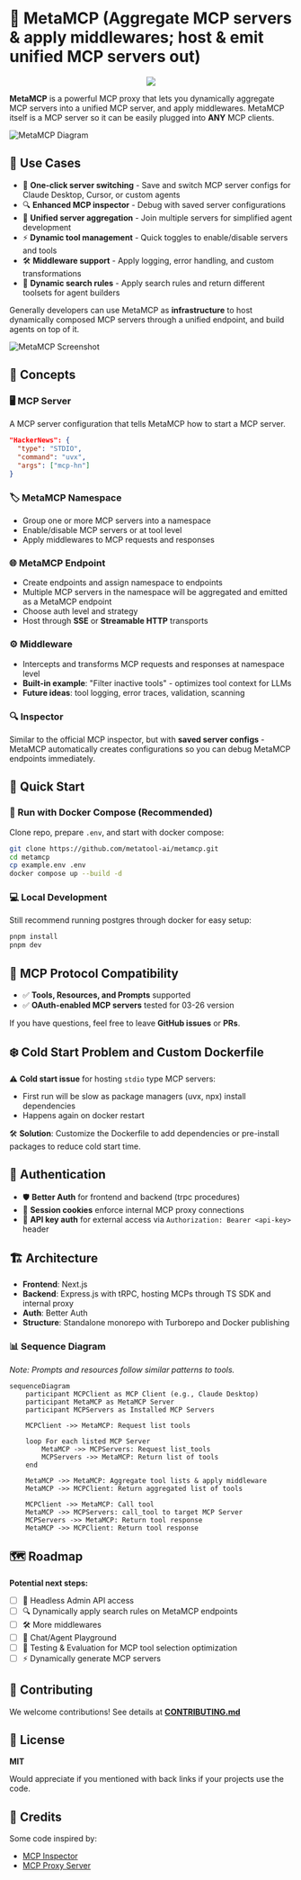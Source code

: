 # 🚀 MetaMCP (Aggregate MCP servers & apply middlewares; host & emit unified MCP servers out)

<div align="center">

[![](https://dcbadge.limes.pink/api/server/mNsyat7mFX)](https://discord.gg/mNsyat7mFX)

</div>

**MetaMCP** is a powerful MCP proxy that lets you dynamically aggregate MCP servers into a unified MCP server, and apply middlewares. MetaMCP itself is a MCP server so it can be easily plugged into **ANY** MCP clients.

![MetaMCP Diagram](metamcp.svg)

## 🎯 Use Cases
- 🔄 **One-click server switching** - Save and switch MCP server configs for Claude Desktop, Cursor, or custom agents
- 🔍 **Enhanced MCP inspector** - Debug with saved server configurations  
- 🔗 **Unified server aggregation** - Join multiple servers for simplified agent development
- ⚡ **Dynamic tool management** - Quick toggles to enable/disable servers and tools
- 🛠️ **Middleware support** - Apply logging, error handling, and custom transformations
- 🎯 **Dynamic search rules** - Apply search rules and return different toolsets for agent builders

Generally developers can use MetaMCP as **infrastructure** to host dynamically composed MCP servers through a unified endpoint, and build agents on top of it.

![MetaMCP Screenshot](metamcp_screenshot.png)

## 📖 Concepts

### 🖥️ **MCP Server**
A MCP server configuration that tells MetaMCP how to start a MCP server.

```json
"HackerNews": {
  "type": "STDIO",
  "command": "uvx",
  "args": ["mcp-hn"]
}
```

### 🏷️ **MetaMCP Namespace**
- Group one or more MCP servers into a namespace
- Enable/disable MCP servers or at tool level
- Apply middlewares to MCP requests and responses

### 🌐 **MetaMCP Endpoint**
- Create endpoints and assign namespace to endpoints
- Multiple MCP servers in the namespace will be aggregated and emitted as a MetaMCP endpoint
- Choose auth level and strategy
- Host through **SSE** or **Streamable HTTP** transports

### ⚙️ **Middleware**
- Intercepts and transforms MCP requests and responses at namespace level
- **Built-in example**: "Filter inactive tools" - optimizes tool context for LLMs
- **Future ideas**: tool logging, error traces, validation, scanning

### 🔍 **Inspector**
Similar to the official MCP inspector, but with **saved server configs** - MetaMCP automatically creates configurations so you can debug MetaMCP endpoints immediately.

## 🚀 Quick Start

### **🐳 Run with Docker Compose (Recommended)**

Clone repo, prepare `.env`, and start with docker compose:

```bash
git clone https://github.com/metatool-ai/metamcp.git
cd metamcp
cp example.env .env
docker compose up --build -d
```

### **💻 Local Development**

Still recommend running postgres through docker for easy setup:

```bash
pnpm install
pnpm dev
```

## 🔌 MCP Protocol Compatibility

- ✅ **Tools, Resources, and Prompts** supported
- ✅ **OAuth-enabled MCP servers** tested for 03-26 version

If you have questions, feel free to leave **GitHub issues** or **PRs**.

## ❄️ Cold Start Problem and Custom Dockerfile

⚠️ **Cold start issue** for hosting `stdio` type MCP servers:
- First run will be slow as package managers (uvx, npx) install dependencies
- Happens again on docker restart

🛠️ **Solution**: Customize the Dockerfile to add dependencies or pre-install packages to reduce cold start time.

## 🔐 Authentication

- 🛡️ **Better Auth** for frontend and backend (trpc procedures)
- 🍪 **Session cookies** enforce internal MCP proxy connections  
- 🔑 **API key auth** for external access via `Authorization: Bearer <api-key>` header

## 🏗️ Architecture

- **Frontend**: Next.js
- **Backend**: Express.js with tRPC, hosting MCPs through TS SDK and internal proxy
- **Auth**: Better Auth
- **Structure**: Standalone monorepo with Turborepo and Docker publishing

### 📊 Sequence Diagram

*Note: Prompts and resources follow similar patterns to tools.*

```mermaid
sequenceDiagram
    participant MCPClient as MCP Client (e.g., Claude Desktop)
    participant MetaMCP as MetaMCP Server
    participant MCPServers as Installed MCP Servers

    MCPClient ->> MetaMCP: Request list tools

    loop For each listed MCP Server
        MetaMCP ->> MCPServers: Request list_tools
        MCPServers ->> MetaMCP: Return list of tools
    end

    MetaMCP ->> MetaMCP: Aggregate tool lists & apply middleware
    MetaMCP ->> MCPClient: Return aggregated list of tools

    MCPClient ->> MetaMCP: Call tool
    MetaMCP ->> MCPServers: call_tool to target MCP Server
    MCPServers ->> MetaMCP: Return tool response
    MetaMCP ->> MCPClient: Return tool response
```

## 🗺️ Roadmap

**Potential next steps:**

- [ ] 🔌 Headless Admin API access
- [ ] 🔍 Dynamically apply search rules on MetaMCP endpoints
- [ ] 🛠️ More middlewares
- [ ] 💬 Chat/Agent Playground
- [ ] 🧪 Testing & Evaluation for MCP tool selection optimization
- [ ] ⚡ Dynamically generate MCP servers

## 🤝 Contributing

We welcome contributions! See details at **[CONTRIBUTING.md](CONTRIBUTING.md)**

## 📄 License

**MIT**

Would appreciate if you mentioned with back links if your projects use the code.

## 🙏 Credits

Some code inspired by:
- [MCP Inspector](https://github.com/modelcontextprotocol/inspector)
- [MCP Proxy Server](https://github.com/adamwattis/mcp-proxy-server)
